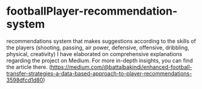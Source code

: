# footballPlayer-recommendation-system
recommendations system that makes suggestions according to the skills of the players (shooting, passing, air power, defensive, offensive, dribbling, physical, creativity)
I have elaborated on comprehensive explanations regarding the project on Medium. For more in-depth insights, you can find the article there. (https://medium.com/@battalbakindi/enhanced-football-transfer-strategies-a-data-based-approach-to-player-recommendations-3598dfcd1d80)
